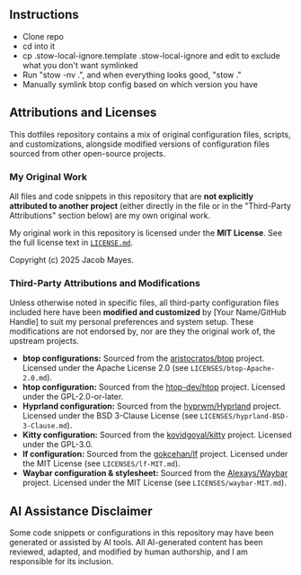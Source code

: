 ## Instructions

* Clone repo
* cd into it
* cp .stow-local-ignore.template .stow-local-ignore and edit to exclude what you don't want symlinked
* Run "stow -nv .", and when everything looks good, "stow ."
* Manually symlink btop config based on which version you have


## Attributions and Licenses

This dotfiles repository contains a mix of original configuration files, scripts, and customizations, alongside modified versions of configuration files sourced from other open-source projects.

### My Original Work

All files and code snippets in this repository that are **not explicitly attributed to another project** (either directly in the file or in the "Third-Party Attributions" section below) are my own original work.

My original work in this repository is licensed under the **MIT License**.
See the full license text in [`LICENSE.md`](LICENSE.md).

Copyright (c) 2025 Jacob Mayes.

### Third-Party Attributions and Modifications

Unless otherwise noted in specific files, all third-party configuration files included here have been **modified and customized** by [Your Name/GitHub Handle] to suit my personal preferences and system setup.
These modifications are not endorsed by, nor are they the original work of, the upstream projects.

- **btop configurations:** Sourced from the [aristocratos/btop](https://github.com/aristocratos/btop) project. Licensed under the Apache License 2.0 (see `LICENSES/btop-Apache-2.0.md`).
- **htop configuration:** Sourced from the [htop-dev/htop](https://github.com/htop-dev/htop) project. Licensed under the GPL-2.0-or-later.
- **Hyprland configuration:** Sourced from the [hyprwm/Hyprland](https://github.com/hyprwm/Hyprland) project. Licensed under the BSD 3-Clause License (see `LICENSES/hyprland-BSD-3-Clause.md`).
- **Kitty configuration:** Sourced from the [kovidgoyal/kitty](https://github.com/kovidgoyal/kitty) project. Licensed under the GPL-3.0.
- **lf configuration:** Sourced from the [gokcehan/lf](https://github.com/gokcehan/lf) project. Licensed under the MIT License (see `LICENSES/lf-MIT.md`).
- **Waybar configuration & stylesheet:** Sourced from the [Alexays/Waybar](https://github.com/Alexays/Waybar) project. Licensed under the MIT License (see `LICENSES/waybar-MIT.md`).

## AI Assistance Disclaimer

Some code snippets or configurations in this repository may have been generated or assisted by AI tools. All AI-generated content has been reviewed, adapted, and modified by human authorship, and I am responsible for its inclusion.
